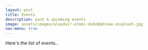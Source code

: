 ```yaml
---
layout: post
title: Events
description: past & upcoming events
image: assets/images/alasdair-elmes-ULHxWq8reao-unsplash.jpg
nav-menu: true
---
```


Here's the list of events..
